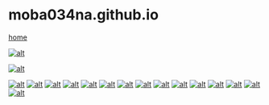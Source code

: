 # moba034na.github.io

[home](https://moba034na.github.io/)

[![alt](figs/電圧記号.png)](href "電圧記号")


[![alt](figs/LED.gif)](href "LED")


[![alt](figs/直列豆電球.png)](href "直列豆電球")
[![alt](figs/豆電球回路図.png)](href "豆電球回路図")
[![alt](figs/電気用図記号.png)](href "電気用図記号")
[![alt](figs/スイッチ.png)](href "スイッチ")
[![alt](figs/電球.png)](href "電球")
[![alt](figs/豆電球電流計.png)](href "豆電球電流計")
[![alt](figs/電流計回路図.png)](href "電流計回路図")
[![alt](figs/電流計500mA.png)](href "電流計500mA")
[![alt](figs/電圧計オレンジ四角.png)](href "電圧計オレンジ四角")
[![alt](figs/電圧計回路図.png)](href "電圧計回路図")
[![alt](figs/電圧計豆電球.png)](href "電圧計豆電球")
[![alt](figs/電流計5A.png)](href "電流計5A")
[![alt](figs/電流計50mA.png)](href "電流計50mA")
[![alt](figs/電流計.png)](href "電流計")
[![alt](figs/電圧計.png)](href "電圧計")
